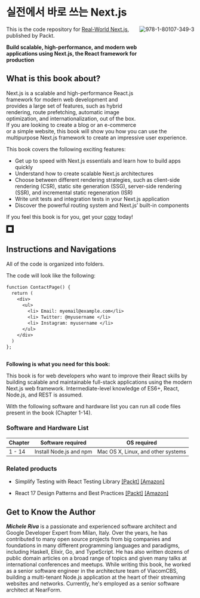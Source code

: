 # 실전에서 바로 쓰는 Next.js

<a href="https://www.packtpub.com/product/real-world-next-js/9781801073493"><img src="https://static.packt-cdn.com/products/9781801073493/cover/smaller" alt="978-1-80107-349-3	" height="256px" align="right"></a>

This is the code repository for [Real-World Next.js](https://www.packtpub.com/product/real-world-next-js/9781801073493), published by Packt.

**Build scalable, high-performance, and modern web applications using Next.js, the React framework for production**

## What is this book about?

Next.js is a scalable and high-performance React.js framework for modern web development and provides a large set of features, such as hybrid rendering, route prefetching, automatic image optimization, and internationalization, out of the box. If you are looking to create a blog or an e-commerce or a simple website, this book will show you how you can use the multipurpose Next.js framework to create an impressive user experience.

This book covers the following exciting features: 
* Get up to speed with Next.js essentials and learn how to build apps quickly
* Understand how to create scalable Next.js architectures
* Choose between different rendering strategies, such as client-side rendering (CSR), static site generation (SSG), server-side rendering (SSR), and incremental static            regeneration (ISR)
* Write unit tests and integration tests in your Next.js application
* Discover the powerful routing system and Next.js’ built-in components

If you feel this book is for you, get your [copy](https://www.amazon.com/Real-World-Next-js-high-performance-applications-production-dp-180107349X/dp/180107349X/ref=mt_other?_encoding=UTF8&me=&qid=1643811992) today!

<a href="https://www.packtpub.com/?utm_source=github&utm_medium=banner&utm_campaign=GitHubBanner"><img src="https://raw.githubusercontent.com/PacktPublishing/GitHub/master/GitHub.png" alt="https://www.packtpub.com/" border="5" /></a>

## Instructions and Navigations
All of the code is organized into folders.

The code will look like the following:
```
function ContactPage() {
  return (
    <div>
      <ul>
        <li> Email: myemail@example.com</li>
        <li> Twitter: @myusername </li>
        <li> Instagram: myusername </li>
      </ul>
    </div>
  )
};


```
**Following is what you need for this book:**

This book is for web developers who want to improve their React skills by building scalable and maintainable full-stack applications using the modern Next.js web framework. Intermediate-level knowledge of ES6+, React, Node.js, and REST is assumed.

With the following software and hardware list you can run all code files present in the book (Chapter 1-14).

### Software and Hardware List

| Chapter  | Software required                                                                    | OS required                        |
| -------- | -------------------------------------------------------------------------------------| -----------------------------------|
|  1 - 14  | Install Node.js and npm                               				                        | Mac OS X, Linux, and other systems |

### Related products <Other books you may enjoy>
* Simplify Testing with React Testing Library  [[Packt]](https://www.packtpub.com/product/simplify-testing-with-react-testing-library/9781800564459) [[Amazon]](https://www.amazon.com/Simplify-Testing-React-Library-maintainable/dp/1800564457/ref=tmm_pap_swatch_0?_encoding=UTF8&qid=&sr=)

* React 17 Design Patterns and Best Practices [[Packt]](https://www.packtpub.com/product/react-17-design-patterns-and-best-practices-third-edition/9781800560444) [[Amazon]](https://www.amazon.com/React-Design-Patterns-Practices-industry-standard/dp/1800560443)

## Get to Know the Author
***Michele Riva*** is a passionate and experienced software architect and Google Developer Expert from Milan, Italy. Over the years, he has contributed to many open source projects from big companies and foundations in many different programming languages and paradigms, including Haskell, Elixir, Go, and TypeScript. He has also written dozens of public domain articles on a broad range of topics and given many talks at international conferences and meetups.
While writing this book, he worked as a senior software engineer in the architecture team of ViacomCBS, building a multi-tenant Node.js application at the heart of their streaming websites and networks.
Currently, he's employed as a senior software architect at NearForm.
